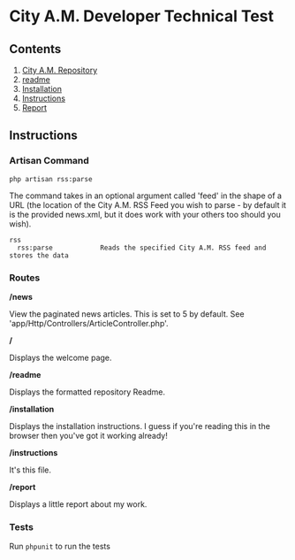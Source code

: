 # City A.M. Developer Technical Test

## Contents

1. [City A.M. Repository](https://github.com/mstnorris/CityAM)
2. [readme](readme.md)
3. [Installation](installation.md)
4. [Instructions](instructions.md)
5. [Report](report.md)

## Instructions

### Artisan Command

```
php artisan rss:parse
```

The command takes in an optional argument called 'feed' in the shape of a URL (the location of the City A.M. RSS Feed you wish to parse - by default it is the provided news.xml, but it does work with your others too should you wish).

```
rss
  rss:parse            Reads the specified City A.M. RSS feed and stores the data
```

### Routes

**/news**

View the paginated news articles. This is set to 5 by default. See 'app/Http/Controllers/ArticleController.php'. 

**/**

Displays the welcome page.

**/readme**

Displays the formatted repository Readme.

**/installation**

Displays the installation instructions. I guess if you're reading this in the browser then you've got it working already!

**/instructions**

It's this file.

**/report**

Displays a little report about my work.

### Tests

Run `phpunit` to run the tests